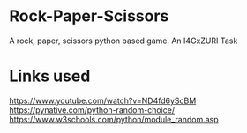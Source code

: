 # Rock-Paper-Scissors
A rock, paper, scissors python based game. An I4GxZURI Task

# Links used
https://www.youtube.com/watch?v=ND4fd6yScBM
https://pynative.com/python-random-choice/
https://www.w3schools.com/python/module_random.asp

